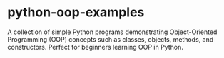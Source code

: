 # python-oop-examples
A collection of simple Python programs demonstrating Object-Oriented Programming (OOP) concepts such as classes, objects, methods, and constructors. Perfect for beginners learning OOP in Python.
